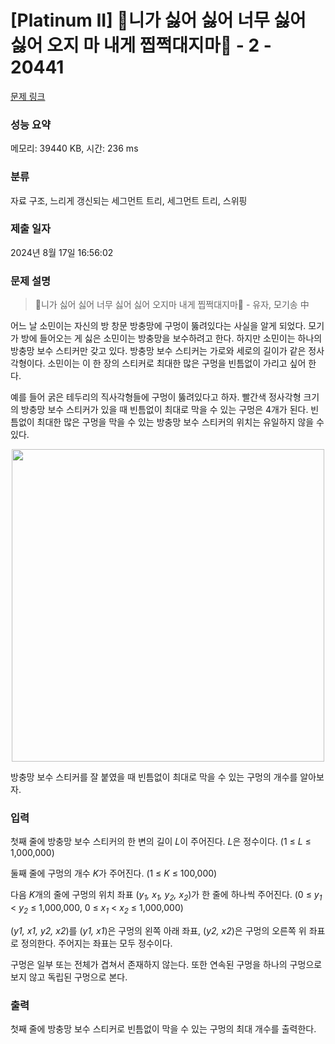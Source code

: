 # [Platinum II] 🎵니가 싫어 싫어 너무 싫어 싫어 오지 마 내게 찝쩍대지마🎵 - 2 - 20441 

[문제 링크](https://www.acmicpc.net/problem/20441) 

### 성능 요약

메모리: 39440 KB, 시간: 236 ms

### 분류

자료 구조, 느리게 갱신되는 세그먼트 트리, 세그먼트 트리, 스위핑

### 제출 일자

2024년 8월 17일 16:56:02

### 문제 설명

<blockquote>
<p>🎵니가 싫어 싫어 너무 싫어 싫어 오지마 내게 찝쩍대지마🎵 - 유자, 모기송 中</p>
</blockquote>

<p>어느 날 소민이는 자신의 방 창문 방충망에 구멍이 뚫려있다는 사실을 알게 되었다. 모기가 방에 들어오는 게 싫은 소민이는 방충망을 보수하려고 한다. 하지만 소민이는 하나의 방충망 보수 스티커만 갖고 있다. 방충망 보수 스티커는 가로와 세로의 길이가 같은 정사각형이다. 소민이는 이 한 장의 스티커로 최대한 많은 구멍을 빈틈없이 가리고 싶어 한다.</p>

<p>예를 들어 굵은 테두리의 직사각형들에 구멍이 뚫려있다고 하자. 빨간색 정사각형 크기의 방충망 보수 스티커가 있을 때 빈틈없이 최대로 막을 수 있는 구멍은 4개가 된다. 빈틈없이 최대한 많은 구멍을 막을 수 있는 방충망 보수 스티커의 위치는 유일하지 않을 수 있다.</p>

<p style="text-align: center;"><img alt="" src="" style="height: 500px;"></p>

<p>방충망 보수 스티커를 잘 붙였을 때 빈틈없이 최대로 막을 수 있는 구멍의 개수를 알아보자.</p>

### 입력 

 <p>첫째 줄에 방충망 보수 스티커의 한 변의 길이 <em>L</em>이 주어진다. <em>L</em>은 정수이다. (1 ≤ <em>L</em> ≤ 1,000,000)</p>

<p>둘째 줄에 구멍의 개수 <em>K</em>가 주어진다. (1 ≤ <i>K</i> ≤ 100,000)</p>

<p>다음 <em>K</em>개의 줄에 구멍의 위치 좌표 (<em>y<sub>1</sub>, x<sub>1</sub>, y<sub>2</sub>, x<sub>2</sub></em>)가 한 줄에 하나씩 주어진다. (0 ≤ <em>y<sub>1</sub> </em>< <em>y<sub>2</sub> </em>≤ 1,000,000, 0 ≤ <em>x<sub>1</sub> </em>< <em>x<sub>2</sub> </em>≤ 1,000,000)</p>

<p>(<em>y1, x1, y2, x2</em>)를 (<em>y1, x1</em>)은 구멍의 왼쪽 아래 좌표, (<em>y2, x2</em>)은 구멍의 오른쪽 위 좌표로 정의한다. 주어지는 좌표는 모두 정수이다.</p>

<p>구멍은 일부 또는 전체가 겹쳐서 존재하지 않는다. 또한 연속된 구멍을 하나의 구멍으로 보지 않고 독립된 구멍으로 본다.</p>

### 출력 

 <p>첫째 줄에 방충망 보수 스티커로 빈틈없이 막을 수 있는 구멍의 최대 개수를 출력한다.</p>

